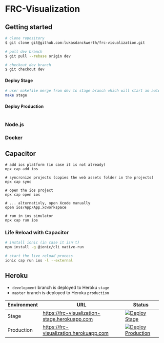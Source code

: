 # FRC-Visualization

## Getting started

```sh
# clone repository
$ git clone git@github.com:lukasdanckwerth/frc-visualization.git

# pull dev branch
$ git pull --rebase origin dev

# checkout dev branch
$ git checkout dev
```

#### Deploy Stage

```sh
# user makefile merge from dev to stage branch which will start an automatic deployment
make stage
```

#### Deploy Production

```sh

```

### Node.js

### Docker

## Capacitor

```console
# add ios platform (in case it is not already)
npx cap add ios

# syncronize projects (copies the web assets folder in the projects)
npx cap sync

# open the ios project
npx cap open ios

# ... alternativly, open Xcode manually
open ios/App/App.xcworkspace

# run in ios simulator
npx cap run ios
```

### Life Reload with Capacitor

```bash
# install ionic (in case it isn't)
npm install -g @ionic/cli native-run

# start the live reload process
ionic cap run ios -l --external
```

## Heroku

- `development` branch is deployed to Heroku `stage`
- `master` branch is deployed to Heroku `production`

| Environment | URL                                           | Status                                                                                                                                                                                                                       |
| ----------- | --------------------------------------------- | ---------------------------------------------------------------------------------------------------------------------------------------------------------------------------------------------------------------------------- |
| Stage       | https://frc-visualization-stage.herokuapp.com | [![Deploy Stage](https://github.com/lukasdanckwerth/frc-visualization/actions/workflows/deploy-stage.yml/badge.svg)](https://github.com/lukasdanckwerth/frc-visualization/actions/workflows/deploy-stage.yml)                |
| Production  | https://frc-visualization.herokuapp.com       | [![Deploy Production](https://github.com/lukasdanckwerth/frc-visualization/actions/workflows/deploy-production.yml/badge.svg)](https://github.com/lukasdanckwerth/frc-visualization/actions/workflows/deploy-production.yml) |
